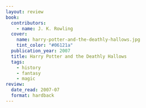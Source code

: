 ```yaml
---
layout: review
book:
  contributors:
    - name: J. K. Rowling
  cover:
    name: harry-potter-and-the-deathly-hallows.jpg
    tint_color: "#06121a"
  publication_year: 2007
  title: Harry Potter and the Deathly Hallows
  tags:
    - history
    - fantasy
    - magic
review:
  date_read: 2007-07
  format: hardback
---
```


